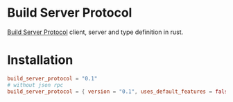 # Build Server Protocol

[Build Server Protocol](https://build-server-protocol.github.io/docs/specification.html) client, server and type definition in rust.

# Installation

```toml
build_server_protocol = "0.1"
# without json rpc
build_server_protocol = { version = "0.1", uses_default_features = false }
```


